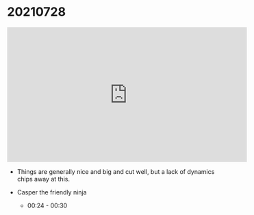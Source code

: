 # 20210728

<iframe width="560" height="315" src="https://www.youtube.com/embed/1TfhatDz-10" title="YouTube video player" frameborder="0" allow="accelerometer; autoplay; clipboard-write; encrypted-media; gyroscope; picture-in-picture; web-share" allowfullscreen></iframe>

- Things are generally nice and big and cut well, but a lack of dynamics chips away at this.

- Casper the friendly ninja
    - 00:24 - 00:30

